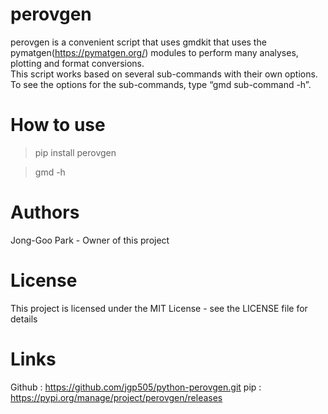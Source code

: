 # perovgen

perovgen is a convenient script that uses gmdkit that uses
the pymatgen(https://pymatgen.org/) modules to perform 
many analyses, plotting and format conversions.  
This script works based on several sub-commands with their own options. 
To see the options for the sub-commands, type “gmd  sub-command -h”. 

# How to use
> pip install perovgen

> gmd -h

# Authors 

Jong-Goo Park - Owner of this project

# License

This project is licensed under the MIT License - see the LICENSE file for details

# Links

Github : https://github.com/jgp505/python-perovgen.git
pip : https://pypi.org/manage/project/perovgen/releases
